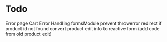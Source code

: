 # Todo

Error page
Cart
Error Handling
formsModule
prevent throwerror redirect if product id not found
convert product edit info to reactive form (add code from old product edit)